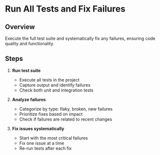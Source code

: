 # Run All Tests and Fix Failures

## Overview
Execute the full test suite and systematically fix any failures, ensuring code quality and functionality.

## Steps
1. **Run test suite**
   - Execute all tests in the project
   - Capture output and identify failures
   - Check both unit and integration tests

2. **Analyze failures**
   - Categorize by type: flaky, broken, new failures
   - Prioritize fixes based on impact
   - Check if failures are related to recent changes

3. **Fix issues systematically**
   - Start with the most critical failures
   - Fix one issue at a time
   - Re-run tests after each fix